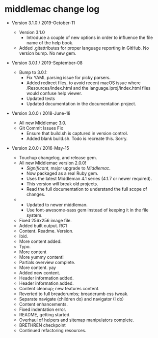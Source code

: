 middlemac change log
====================

- Version 3.1.0 / 2019-October-11

  - Version 3.1.0
    - Introduce a couple of new options in order to influence the file name of the
      help book.
  - Added .gitattributes for proper language reporting in GitHub.
    No version bump.
    No new gem.

- Version 3.0.1 / 2019-September-08

  - Bump to 3.0.1:
    - Fix YAML parsing issue for picky parsers.
    - Added redirect files, to avoid recent macOS issue where /Resources/index.html
      and the language.lproj/index.html files would confuse help viewer.
    - Updated tests
    - Updated documentation in the documentation project.

- Version 3.0.0 / 2018-June-18

  - All new Middlemac 3.0.
  - Git Commit Issues Fix
      - Ensure that build.sh is captured in version control.
      - Added blank build.sh. Todo is recreate this. Sorry.

- Version 2.0.0 / 2016-May-15

  - Touchup changelog, and release gem.
  - All new Middlemac version 2.0.0!
      - _Significant_, major upgrade to _Middlemac_.
      - Now packaged as a real Ruby gem.
      - Uses the latest Middleman 4.1 series (4.1.7 or newer required).
      - This version _will_ break old projects.
      - Read the full documentation to understand the full scope of changes.
  - - Updated to newer middleman.
    - Use font-awesome-sass gem instead of keeping it in the file system.
  - Fixed 256x256 image file.
  - Added built output. RC1
  - Content. Readme. Version.
  - Ibid.
  - More content added.
  - Typo.
  - More content
  - More yummy content\!
  - Partials overview complete.
  - More content. yay
  - Added new content.
  - Header information added.
  - Header information added.
  - Content cleanup; new features content.
  - Reverted to full breadcrumbs; breadcrumb css tweak.
  - Separate navigate (children do) and navigator (I do)
  - Content enhancements.
  - Fixed indentation error.
  - README, getting started.
  - Overhaul of helpers and sitemap manipulators complete.
  - BRETHREN checkpoint
  - Continued refactoring resources.
